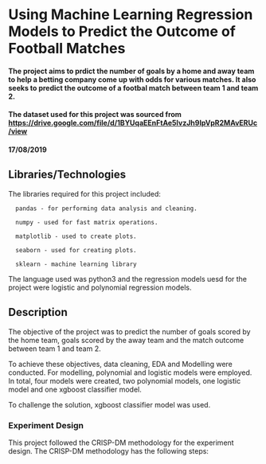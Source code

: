 # Using Machine Learning Regression Models to Predict the Outcome of Football Matches
#### The project aims to prdict the number of goals by a home and away team to help a betting company come up with odds for various matches. It also seeks to predict the outcome of a footbal match between team 1 and team 2. 

#### The dataset used for this project was sourced from https://drive.google.com/file/d/1BYUqaEEnFtAe5lvzJh9lpVpR2MAvERUc/view

#### 17/08/2019

## Libraries/Technologies
The libraries required for this project included:

      pandas - for performing data analysis and cleaning.

      numpy - used for fast matrix operations.

      matplotlib - used to create plots.

      seaborn - used for creating plots.  
      
      sklearn - machine learning library      
  
The language used was python3 and the regression models uesd for the project were  logistic and polynomial regression models. 

## Description
The objective of the project was to predict the number of goals scored by the home team, goals scored by the away team and the match outcome between team 1 and team 2.

To achieve these objectives, data cleaning, EDA and Modelling were conducted. 
For modelling, polynomial and logistic models were employed. In total, four models were created, two polynomial models, one logistic model and one xgboost classifier model.

To challenge the solution, xgboost classifier model was used. 

### Experiment Design
This project followed the CRISP-DM methodology for the experiment design. The CRISP-DM methodology has the following steps:


